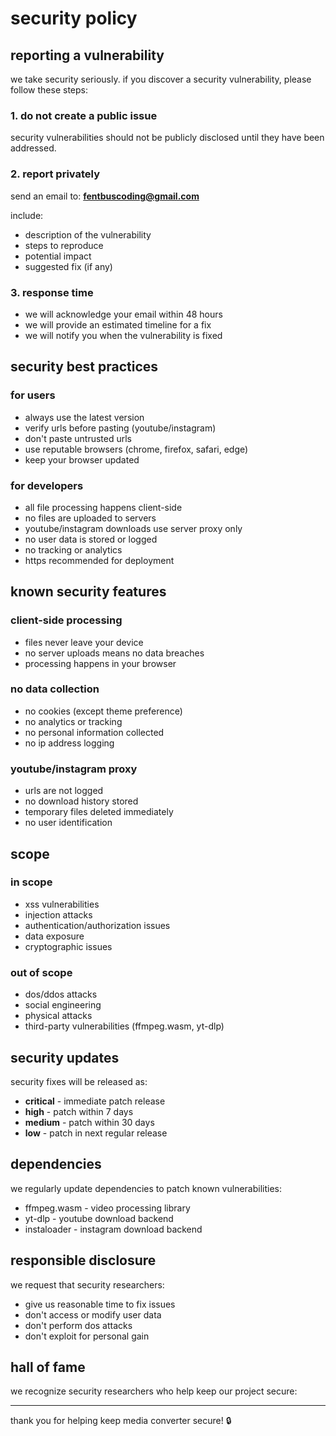 # security policy

## reporting a vulnerability

we take security seriously. if you discover a security vulnerability, please follow these steps:

### 1. do not create a public issue
security vulnerabilities should not be publicly disclosed until they have been addressed.

### 2. report privately
send an email to: **fentbuscoding@gmail.com**

include:
- description of the vulnerability
- steps to reproduce
- potential impact
- suggested fix (if any)

### 3. response time
- we will acknowledge your email within 48 hours
- we will provide an estimated timeline for a fix
- we will notify you when the vulnerability is fixed

## security best practices

### for users
- always use the latest version
- verify urls before pasting (youtube/instagram)
- don't paste untrusted urls
- use reputable browsers (chrome, firefox, safari, edge)
- keep your browser updated

### for developers
- all file processing happens client-side
- no files are uploaded to servers
- youtube/instagram downloads use server proxy only
- no user data is stored or logged
- no tracking or analytics
- https recommended for deployment

## known security features

### client-side processing
- files never leave your device
- no server uploads means no data breaches
- processing happens in your browser

### no data collection
- no cookies (except theme preference)
- no analytics or tracking
- no personal information collected
- no ip address logging

### youtube/instagram proxy
- urls are not logged
- no download history stored
- temporary files deleted immediately
- no user identification

## scope

### in scope
- xss vulnerabilities
- injection attacks
- authentication/authorization issues
- data exposure
- cryptographic issues

### out of scope
- dos/ddos attacks
- social engineering
- physical attacks
- third-party vulnerabilities (ffmpeg.wasm, yt-dlp)

## security updates

security fixes will be released as:
- **critical** - immediate patch release
- **high** - patch within 7 days
- **medium** - patch within 30 days
- **low** - patch in next regular release

## dependencies

we regularly update dependencies to patch known vulnerabilities:
- ffmpeg.wasm - video processing library
- yt-dlp - youtube download backend
- instaloader - instagram download backend

## responsible disclosure

we request that security researchers:
- give us reasonable time to fix issues
- don't access or modify user data
- don't perform dos attacks
- don't exploit for personal gain

## hall of fame

we recognize security researchers who help keep our project secure:
<!-- contributors will be listed here -->

---

thank you for helping keep media converter secure! 🔒
